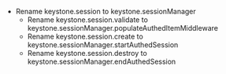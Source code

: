 - Rename keystone.session to keystone.sessionManager
  - Rename keystone.session.validate to keystone.sessionManager.populateAuthedItemMiddleware
  - Rename keystone.session.create to keystone.sessionManager.startAuthedSession
  - Rename keystone.session.destroy to keystone.sessionManager.endAuthedSession
